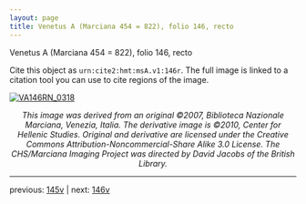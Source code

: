 ```yaml
---
layout: page
title: Venetus A (Marciana 454 = 822), folio 146, recto
---
```


Venetus A (Marciana 454 = 822), folio 146, recto

Cite this object as `urn:cite2:hmt:msA.v1:146r`.  The full image is linked to a citation tool you can use to cite regions of the image.

[![VA146RN_0318](http://www.homermultitext.org/iipsrv?IIIF=/project/homer/pyramidal/deepzoom/hmt/vaimg/2017a/VA146RN_0318.tif/full/800,/0/default.jpg)](http://www.homermultitext.org/ict2/?urn=urn:cite2:hmt:vaimg.2017a:VA146RN_0318) 

<p style="text-align: center; font-style: italic;">This image was derived from an original ©2007, Biblioteca Nazionale Marciana, Venezia, Italia. The derivative image is ©2010, Center for Hellenic Studies. Original and derivative are licensed under the Creative Commons Attribution-Noncommercial-Share Alike 3.0 License. The CHS/Marciana Imaging Project was directed by David Jacobs of the British Library.</p>

---

previous: [145v](../145v/) | next: [146v](../146v/)